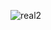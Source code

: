 
![real2](https://user-images.githubusercontent.com/104320194/194703924-26992bcf-8599-4e6e-bb6e-6f5400b76ff2.jpg)
